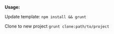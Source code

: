 **Usage:**

Update template: 
`npm install && grunt`

Clone to new project
`grunt clone:path/to/project`

